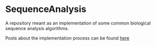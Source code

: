 # SequenceAnalysis

A repository meant as an implementation of some common biological sequence analysis algorithms.

Posts about the implementation process can be found [here](https://gist.github.com/chaarud/9c5ab41e33e7167853121088cd1ca440)
